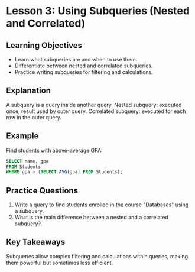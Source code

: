 # Lesson 3: Using Subqueries (Nested and Correlated)

## Learning Objectives
- Learn what subqueries are and when to use them.
- Differentiate between nested and correlated subqueries.
- Practice writing subqueries for filtering and calculations.

## Explanation
A subquery is a query inside another query.
Nested subquery: executed once, result used by outer query.
Correlated subquery: executed for each row in the outer query.

## Example
Find students with above-average GPA:
```sql
SELECT name, gpa
FROM Students
WHERE gpa > (SELECT AVG(gpa) FROM Students);
```

## Practice Questions
1. Write a query to find students enrolled in the course "Databases" using a subquery.
2. What is the main difference between a nested and a correlated subquery?

## Key Takeaways
Subqueries allow complex filtering and calculations within queries, making them powerful but sometimes less efficient.
